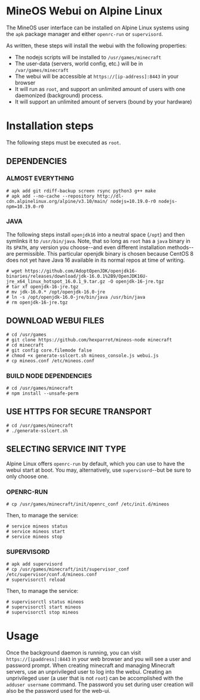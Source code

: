 # MineOS Webui on Alpine Linux

The MineOS user interface can be installed on Alpine Linux systems using the `apk` package manager and either `openrc-run` or `supervisord`.

As written, these steps will install the webui with the following properties:

* The nodejs scripts will be installed to `/usr/games/minecraft`
* The user-data (servers, world config, etc.) will be in `/var/games/minecraft`
* The webui will be accessible at `https://[ip-address]:8443` in your browser
* It will run as `root`, and support an unlimited amount of users with one daemonized (background) process.
* It will support an unlimited amount of servers (bound by your hardware)

# Installation steps

The following steps must be executed as `root`.

## DEPENDENCIES

### ALMOST EVERYTHING
```
# apk add git rdiff-backup screen rsync python3 g++ make
# apk add --no-cache --repository http://dl-cdn.alpinelinux.org/alpine/v3.10/main/ nodejs=10.19.0-r0 nodejs-npm=10.19.0-r0
```

### JAVA
The following steps install `openjdk16` into a neutral space (`/opt`) and then symlinks it to `/usr/bin/java`. Note, that so long as `root` has a `java` binary in its `$PATH`, any version you choose--and even different installation methods--are permissible. This particular openjdk binary is chosen because CentOS 8 does not yet have Java 16 available in its normal repos at time of writing.  

```
# wget https://github.com/AdoptOpenJDK/openjdk16-binaries/releases/download/jdk-16.0.1%2B9/OpenJDK16U-jre_x64_linux_hotspot_16.0.1_9.tar.gz -O openjdk-16-jre.tgz
# tar xf openjdk-16-jre.tgz
# mv jdk-16.0.* /opt/openjdk-16.0-jre
# ln -s /opt/openjdk-16.0-jre/bin/java /usr/bin/java
# rm openjdk-16-jre.tgz
```

## DOWNLOAD WEBUI FILES
```
# cd /usr/games
# git clone https://github.com/hexparrot/mineos-node minecraft
# cd minecraft
# git config core.filemode false
# chmod +x generate-sslcert.sh mineos_console.js webui.js
# cp mineos.conf /etc/mineos.conf
```

### BUILD NODE DEPENDENCIES
```
# cd /usr/games/minecraft
# npm install --unsafe-perm
```

## USE HTTPS FOR SECURE TRANSPORT
```
# cd /usr/games/minecraft
# ./generate-sslcert.sh
```

## SELECTING SERVICE INIT TYPE

Alpine Linux offers `openrc-run` by default, which you can use to have the webui start at boot. You may, alternatively, use `supervisord`--but be sure to only choose one.

### OPENRC-RUN
```
# cp /usr/games/minecraft/init/openrc_conf /etc/init.d/mineos
```
Then, to manage the service:
```
# service mineos status
# service mineos start
# service mineos stop
```

### SUPERVISORD
```
# apk add supervisord
# cp /usr/games/minecraft/init/supervisor_conf /etc/supervisor/conf.d/mineos.conf
# supervisorctl reload
```
Then, to manage the service:
```
# supervisorctl status mineos
# supervisorctl start mineos
# supervisorctl stop mineos
```

# Usage

Once the background daemon is running, you can visit `https://[ipaddress]:8443` in your web browser and you will see a user and password prompt. When creating minecraft and managing Minecraft servers, use an unprivileged user to log into the webui. Creating an unprivileged user (a user that is not `root`) can be accomplished with the `adduser username` command. The password you set during user creation will also be the password used for the web-ui.
